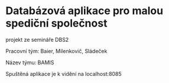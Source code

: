 # Databázová aplikace pro malou spediční společnost

projekt ze semináře DBS2

Pracovní tým: Baier, Milenkovič, Sládeček

Název týmu: BAMIS

Spuštěná aplikace je k vidění na localhost:8085
